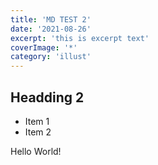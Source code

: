```yaml
---
title: 'MD TEST 2'
date: '2021-08-26'
excerpt: 'this is excerpt text'
coverImage: '*'
category: 'illust'
---
```


## Headding 2

- Item 1
- Item 2

Hello World!
